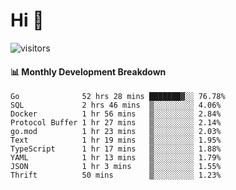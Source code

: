# Hi 👋
 
![visitors](https://visitor-badge.glitch.me/badge?page_id=sorcererxw.sorcererx)

#### 📊 Monthly Development Breakdown

<!--START_SECTION:waka-->
```text
Go              52 hrs 28 mins ███████▓░░ 76.78%
SQL             2 hrs 46 mins  ▒░░░░░░░░░ 4.06%
Docker          1 hr 56 mins   ▒░░░░░░░░░ 2.84%
Protocol Buffer 1 hr 27 mins   ▒░░░░░░░░░ 2.14%
go.mod          1 hr 23 mins   ▒░░░░░░░░░ 2.03%
Text            1 hr 19 mins   ▒░░░░░░░░░ 1.95%
TypeScript      1 hr 17 mins   ▒░░░░░░░░░ 1.88%
YAML            1 hr 13 mins   ▒░░░░░░░░░ 1.79%
JSON            1 hr 3 mins    ▒░░░░░░░░░ 1.55%
Thrift          50 mins        ▒░░░░░░░░░ 1.23%
```
<!--END_SECTION:waka-->
